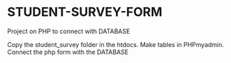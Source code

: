 # STUDENT-SURVEY-FORM
Project on PHP to connect with DATABASE

Copy the student_survey folder in the htdocs. Make tables in PHPmyadmin.
Connect the php form with the DATABASE
